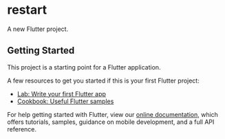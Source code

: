 # restart

A new Flutter project.

## Getting Started

This project is a starting point for a Flutter application.

A few resources to get you started if this is your first Flutter project:

- [Lab: Write your first Flutter app](https://flutter.dev/docs/get-started/codelab)
- [Cookbook: Useful Flutter samples](https://flutter.dev/docs/cookbook)
                    
For help getting started with Flutter, view our
[online documentation](https://flutter.dev/docs), which offers tutorials,
samples, guidance on mobile development, and a full API reference.
